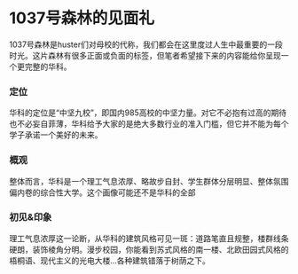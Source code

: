 # 1037号森林的见面礼

1037号森林是huster们对母校的代称，我们都会在这里度过人生中最重要的一段时光。这片森林有很多正面或负面的标签，但笔者希望接下来的内容能给你呈现一个更完整的华科。

### 定位

华科的定位是“中坚九校”，即国内985高校的中坚力量。对它不必抱有过高的期待也不必妄自菲薄，华科给予大家的是绝大多数行业的准入门槛，但它并不能为每个学子承诺一个美好的未来。

### 概观

整体而言，华科是一个理工气息浓厚、略故步自封、学生群体分层明显、整体氛围偏内卷的综合性大学。这个画像可能还不是华科的全部

### 初见&印象

理工气息浓厚这一论断，从华科的建筑风格可见一斑：道路笔直且规整，楼群线条硬朗，装饰棱角分明。漫步校园，你能看到苏式风格的南一楼、北欧田园式风格的梧桐语、现代主义的光电大楼...各种建筑错落于树荫之下。
